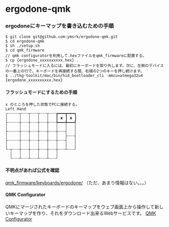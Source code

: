 # ergodone-qmk

### ergodoneにキーマップを書き込むための手順

```
$ git clone git@github.com:ymsrk/ergodone-qmk.git
$ cd ergodone-qmk
$ sh ./setup.sh
$ cd qmk_firmware
// qmk configuratorを利用して.hexファイルをqmk_firmwareに配置する。
$ cp {ergodone_xxxxxxxxxx.hex} .
// フラッシュモードに入るには、最初にキーボードを取り外します。次に、左側のデバイスの一番上の行で、キーボードを再接続する間、右端の2つのキーを押し続けます。
$ ../tkg-toolkit/mac/bin/hid_bootloader_cli -mmcu=atmega32u4 {ergodone_xxxxxxxxxx.hex}
```

#### フラッシュモードにするための手順
```
x のところを押した状態でPCに接続する。
Left Hand
┌┈┈┈┈┈┬┈┈┈┬┈┈┈┬┈┈┈┬┈┈┈┲━━━┳━━━┓
│     │   │   │   │   ┃ 𝘅 ┃ 𝘅 ┃
├┈┈┈┈┈┼┈┈┈┼┈┈┈┼┈┈┈┼┈┈┈╄━━━╇━━━┩
│     │   │   │   │   │   │   │
├┈┈┈┈┈┼┈┈┈┼┈┈┈┼┈┈┈┼┈┈┈┼┈┈┈┤   │
│     │   │   │   │   │   ├┈┈┈┤
├┈┈┈┈┈┼┈┈┈┼┈┈┈┼┈┈┈┼┈┈┈┼┈┈┈┤   │
│     │   │   │   │   │   │   │
└┈┬┈┈┈┼┈┈┈┼┈┈┈┼┈┈┈┼┈┈┈┼┈┈┈┴┈┈┈┘
  │   │   │   │   │   │
  └┈┈┈┴┈┈┈┴┈┈┈┴┈┈┈┴┈┈┈┘
```

#### 不明点があれば公式を確認  
[qmk_firmware/keyboards/ergodone/](https://github.com/qmk/qmk_firmware/tree/master/keyboards/ergodone)
（ただ、あまり情報はない。。。）

#### QMK Configurator

QMKにマージされたキーボードのキーマップをウェブ画面上から操作して新しいキーマップを作り、それをダウンロード出来るWebサービスです。
[QMK Configurator](https://config.qmk.fm/#/mechlovin/kanu/LAYOUT_all)
